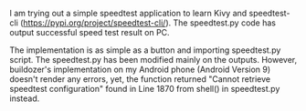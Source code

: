 I am trying out a simple speedtest application to learn Kivy and speedtest-cli (https://pypi.org/project/speedtest-cli/). The speedtest.py code has output successful speed test result on PC.

The implementation is as simple as a button and importing speedtest.py script. The speedtest.py has been modified mainly on the outputs. However, buildozer's implementation on my Android phone (Android Version 9) doesn't render any errors, yet, the function returned "Cannot retrieve speedtest configuration" found in Line 1870 from shell() in speedtest.py instead.
